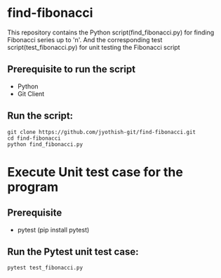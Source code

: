 # find-fibonacci
This repository contains the Python script(find_fibonacci.py) for finding Fibonacci series up to 'n'. And the corresponding test script(test_fibonacci.py) for unit testing the Fibonacci script

## Prerequisite to run the script
* Python
* Git Client

## Run the script:
```
git clone https://github.com/jyothish-git/find-fibonacci.git
cd find-fibonacci
python find_fibonacci.py
```
# Execute Unit test case for the program

## Prerequisite
* pytest (pip install pytest)

## Run the Pytest unit test case:

```
pytest test_fibonacci.py
```


